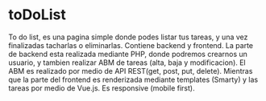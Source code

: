 # toDoList
To do list, es una pagina simple donde podes listar tus tareas, y una vez finalizadas tacharlas o eliminarlas.
Contiene backend y frontend.
La parte de backend esta realizada mediante PHP, donde podremos crearnos un usuario, y tambien realizar ABM de tareas (alta, baja y modificacion).
El ABM es realizado por medio de API REST(get, post, put, delete).
Mientras que la parte del frontend es renderizada mediante templates (Smarty) y las tareas por medio de Vue.js.
Es responsive (mobile first).
